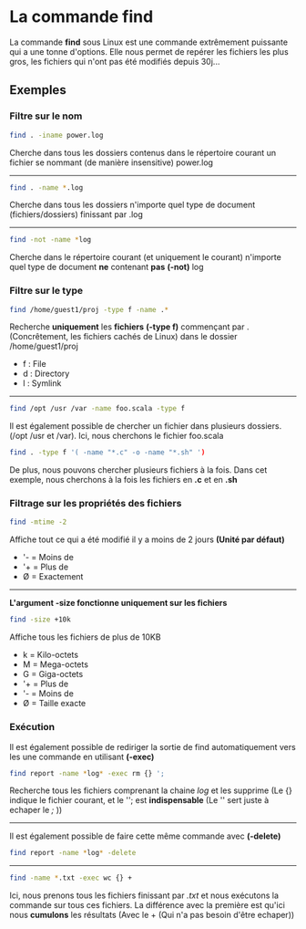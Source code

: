 # La commande find

La commande **find** sous Linux est une commande extrêmement puissante
qui a une tonne d'options. Elle nous permet de repérer les fichiers les
plus gros, les fichiers qui n'ont pas été modifiés depuis 30j...

## Exemples

### Filtre sur le nom

```bash
find . -iname power.log
```

Cherche dans tous les dossiers contenus dans le répertoire courant un
fichier se nommant (de manière insensitive) power.log

------------------------------------------------------------------------

```bash
find . -name *.log
```

Cherche dans tous les dossiers n'importe quel type de document
(fichiers/dossiers) finissant par .log

------------------------------------------------------------------------

```bash
find -not -name *log
```

Cherche dans le répertoire courant (et uniquement le courant) n'importe
quel type de document **ne** contenant **pas** **(-not)** log

### Filtre sur le type

```bash
find /home/guest1/proj -type f -name .*
```

Recherche **uniquement** les **fichiers** **(-type f)** commençant par .
(Concrêtement, les fichiers cachés de Linux) dans le dossier
/home/guest1/proj

-   f : File
-   d : Directory
-   l : Symlink

------------------------------------------------------------------------

```bash
find /opt /usr /var -name foo.scala -type f
```

Il est également possible de chercher un fichier dans plusieurs
dossiers. (/opt /usr et /var). Ici, nous cherchons le fichier foo.scala

```bash
find . -type f '( -name "*.c" -o -name "*.sh" ')
```

De plus, nous pouvons chercher plusieurs fichiers à la fois. Dans cet
exemple, nous cherchons à la fois les fichiers en **.c** et en **.sh**

### Filtrage sur les propriétés des fichiers

```bash
find -mtime -2
```

Affiche tout ce qui a été modifié il y a moins de 2 jours **(Unité par
défaut)**

-   '- = Moins de
-   '+ = Plus de
-   Ø = Exactement

------------------------------------------------------------------------

**L'argument -size fonctionne uniquement sur les fichiers**

```bash
find -size +10k
```

Affiche tous les fichiers de plus de 10KB

-   k = Kilo-octets
-   M = Mega-octets
-   G = Giga-octets
-   '+ = Plus de
-   '- = Moins de
-   Ø = Taille exacte

### Exécution

Il est également possible de rediriger la sortie de find automatiquement
vers les une commande en utilisant **(-exec)**

```bash
find report -name *log* -exec rm {} ';
```

Recherche tous les fichiers comprenant la chaine *log* et les supprime
(Le {} indique le fichier courant, et le ''; est **indispensable** (Le
'' sert juste à echaper le *;* ))

------------------------------------------------------------------------

Il est également possible de faire cette même commande avec
**(-delete)**

```bash
find report -name *log* -delete
```

------------------------------------------------------------------------

```bash
find -name *.txt -exec wc {} +
```

Ici, nous prenons tous les fichiers finissant par *.txt* et nous
exécutons la commande sur tous ces fichiers. La différence avec la
première est qu'ici nous **cumulons** les résultats (Avec le + (Qui
n'a pas besoin d'être echaper))

